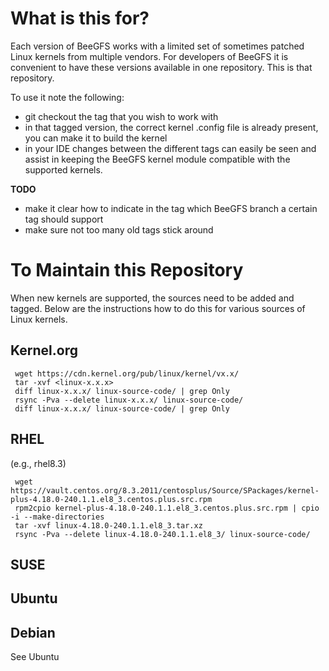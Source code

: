 # What is this for?

Each version of BeeGFS works with a limited set of sometimes patched Linux kernels from multiple vendors.  For developers of BeeGFS it is convenient to have these versions available in one repository.  This is that repository.  

To use it note the following:
- git checkout the tag that you wish to work with
- in that tagged version, the correct kernel .config file is already present, you can make it to build the kernel
- in your IDE changes between the different tags can easily be seen and assist in keeping the BeeGFS kernel module compatible with the supported kernels.

**TODO**
- make it clear how to indicate in the tag which BeeGFS branch a certain tag should support
- make sure not too many old tags stick around

# To Maintain this Repository

When new kernels are supported, the sources need to be added and tagged.  Below are the instructions how to do this for various sources of Linux kernels.

## Kernel.org

```
 wget https://cdn.kernel.org/pub/linux/kernel/vx.x/
 tar -xvf <linux-x.x.x>
 diff linux-x.x.x/ linux-source-code/ | grep Only
 rsync -Pva --delete linux-x.x.x/ linux-source-code/
 diff linux-x.x.x/ linux-source-code/ | grep Only
```

## RHEL
(e.g., rhel8.3)

```
 wget https://vault.centos.org/8.3.2011/centosplus/Source/SPackages/kernel-plus-4.18.0-240.1.1.el8_3.centos.plus.src.rpm
 rpm2cpio kernel-plus-4.18.0-240.1.1.el8_3.centos.plus.src.rpm | cpio -i --make-directories
 tar -xvf linux-4.18.0-240.1.1.el8_3.tar.xz
 rsync -Pva --delete linux-4.18.0-240.1.1.el8_3/ linux-source-code/

```

## SUSE

## Ubuntu



## Debian

See Ubuntu
